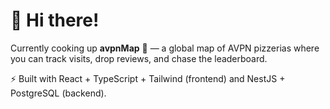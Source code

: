 # 👋 Hi there!

Currently cooking up **avpnMap** 🍕 — a global map of AVPN pizzerias where you can track visits, drop reviews, and chase the leaderboard.

⚡ Built with React + TypeScript + Tailwind (frontend) and NestJS + PostgreSQL (backend).
